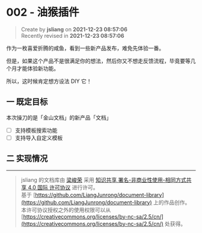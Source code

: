 002 - 油猴插件
===

> Create by **jsliang** on **2021-12-23 08:57:06**  
> Recently revised in **2021-12-23 08:57:06**

作为一枚喜爱折腾的咸鱼，看到一些新产品发布，难免先体验一番。

但是，如果这个产品不是很满足你的想法，然后你又不想走反馈流程，毕竟要等几个月才能体验新功能。

所以，这时候肯定想方设法 DIY 它！

## 一 既定目标

本次操刀的是「金山文档」的新产品「文档」

* [ ] 支持模板搜索功能
* [ ] 支持导入自定义模板

## 二 实现情况



---

> jsliang 的文档库由 [梁峻荣](https://github.com/LiangJunrong) 采用 [知识共享 署名-非商业性使用-相同方式共享 4.0 国际 许可协议](http://creativecommons.org/licenses/by-nc-sa/4.0/) 进行许可。<br/>基于 [https://github.com/LiangJunrong/document-library](https://github.com/LiangJunrong/document-library) 上的作品创作。<br/>本许可协议授权之外的使用权限可以从 [https://creativecommons.org/licenses/by-nc-sa/2.5/cn/](https://creativecommons.org/licenses/by-nc-sa/2.5/cn/) 处获得。

